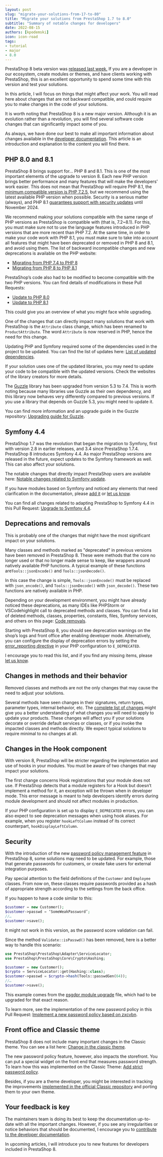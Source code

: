 ```yaml
---
layout: post
slug: "migrate-your-solutions-from-17-to-80"
title: "Migrate your solutions from PrestaShop 1.7 to 8.0"
subtitle: "Summary of notable changes for developers"
date: 2022-08-15
authors: [kpodemski]
icon: icon-road
tags:
- tutorial
- major
- 8.0
---
```


PrestaShop 8 beta version was [released last week.](https://build.prestashop.com/news/prestashop-8-0-beta-release/) If you are a developer in our ecosystem, create modules or themes, and have clients working with PrestaShop, this is an excellent opportunity to spend some time with this version and test your solutions.

In this article, I will focus on things that might affect your work. You will read here about changes that are not backward compatible, and could require you to make changes in the code of your solutions.

It is worth noting that PrestaShop 8 is a new major version. Although it is an evolution rather than a revolution, you will find several software code changes that can significantly impact some of you.

As always, we have done our best to make all important information about changes available in the [developer documentation](https://devdocs.prestashop.com/8/). This article is an introduction and explanation to the content you will find there.

## PHP 8.0 and 8.1

PrestaShop 8 brings support for... PHP 8 and 8.1. This is one of the most important elements of the upgrade to version 8. Each new PHP version brings better performance and many features that will make the developers' work easier. This does not mean that PrestaShop will require PHP 8.1, the [minimum compatible version is PHP 7.2.5](https://devdocs.prestashop.com/8/basics/installation/system-requirements/#php-compatibility-chart), but we recommend using the latest available PHP version when possible. Security is a serious matter (always), and PHP 8.1 [guarantees support with security updates](https://www.php.net/supported-versions.php) until November 2024.

We recommend making your solutions compatible with the same range of PHP versions as PrestaShop is compatible with (that is, 7.2~8.1). For this, you must make sure not to use the language features introduced in PHP versions that are more recent than PHP 7.2. At the same time, in order to make your code work with PHP 8.1, you must make sure to take into account all features that might have been deprecated or removed in PHP 8 and 8.1, and avoid using them. The list of backward incompatible changes and new deprecations is available on the PHP website:

* [Migrating from PHP 7.4 to PHP 8](https://www.php.net/manual/en/migration80.php)
* [Migrating from PHP 8 to PHP 8.1](https://www.php.net/manual/en/migration81.php)

PrestaShop’s code also had to be modified to become compatible with the two PHP versions. You can find details of modifications in these Pull Requests:

* [Update to PHP 8.0](https://github.com/PrestaShop/PrestaShop/pull/25296)
* [Update to PHP 8.1](https://github.com/PrestaShop/PrestaShop/pull/28402)

This could give you an overview of what you might face while upgrading.

One of the changes that can directly impact many solutions that work with PrestaShop is the `Attribute` class change, which has been renamed to `ProductAttribute`. The word `Attribute` is now reserved in PHP, hence the need for this change.

Updating PHP and Symfony required some of the dependencies used in the project to be updated. You can find the list of updates here: [List of updated dependencies](https://devdocs.prestashop.com/8/modules/core-updates/8.0/#updated-dependencies).

If your solution uses one of the updated libraries, you may need to update your code to be compatible with the updated versions. Check the websites of the library creators for more details.

The [Guzzle](https://github.com/guzzle/guzzle) library has been upgraded from version 5.3 to 7.4. This is worth noting because many libraries use Guzzle as their own dependency, and this library now behaves very differently compared to previous versions. If you use a library that depends on Guzzle 5.3, you might need to update it. 

You can find more information and an upgrade guide in the Guzzle repository:
[Upgrading guide for Guzzle](https://github.com/guzzle/guzzle/blob/master/UPGRADING.md).

## Symfony 4.4

PrestaShop 1.7 was the revolution that began the migration to Symfony, first with version 2.8 in earlier releases, and 3.4 since PrestaShop 1.7.4. PrestaShop 8 introduces Symfony 4.4. As major PrestaShop versions are released in the future, expect updates to the Symfony framework as well. This can also affect your solutions.

The notable changes that directly impact PrestaShop users are available here: [Notable changes related to Symfony update](https://devdocs.prestashop.com/8/modules/core-updates/8.0/#symfony-update).

If you have modules based on Symfony and noticed any elements that need clarification in the documentation, please [add it](https://devdocs.prestashop.com/8/contribute/documentation/how/) or [let us know](https://github.com/PrestaShop/docs/issues/new).

You can find all changes related to adapting PrestaShop to Symfony 4.4 in this Pull Request: [​​Upgrade to Symfony 4.4](https://github.com/PrestaShop/PrestaShop/pull/24609).

## Deprecations and removals

This is probably one of the changes that might have the most significant impact on your solutions.

Many classes and methods marked as "deprecated" in previous versions have been removed in PrestaShop 8. These were methods that the core no longer used or that no longer made sense to keep, like wrappers around natively available PHP functions. A typical example of these functions are`Tools::jsonEncode()` and `Tools::jsonDecode()`.

In this case the change is simple, `Tools::jsonEncode()` must be replaced with `json_encode()`, and `Tools::jsonDecode()` with `json_decode()`. These two functions are natively available in PHP. 

Depending on your development environment, you might have already noticed these deprecations, as many IDEs like PHPStorm or VSCodehighlight call to deprecated methods and classes. You can find a list of deleted methods, classes, properties, constants, files, Symfony services, and others on this page:
[Code removals](https://devdocs.prestashop.com/8/modules/core-updates/8.0/#removals).

Starting with PrestaShop 8, you should see deprecation warnings on the shop’s logs and front office after enabling developer mode. Alternatively, you can configure the display of deprecation errors by setting the [error_reporting directive](https://www.php.net/manual/en/errorfunc.configuration.php#ini.error_reporting) in your PHP configuration to `E_DEPRECATED`.

I encourage you to read this list, and if you find any missing items, please [let us know](https://github.com/PrestaShop/docs/issues/new).

## Changes in methods and their behavior

Removed classes and methods are not the only changes that may cause the need to adjust your solutions.

Several methods have seen changes in their signatures, return types, parameter types, internal behavior, etc. The [complete list of changes](https://devdocs.prestashop.com/8/modules/core-updates/8.0/#api-changes) might give you a better understanding of what changes you will need to apply to update your products.
These changes will affect you if your solutions decorate or override default services or classes, or if you invoke the impacted classes and methods directly. We expect typical solutions to require minimal to no changes at all. 

## Changes in the Hook component

With version 8, PrestaShop will be stricter regarding the implementation and use of hooks in your modules. You must be aware of two changes that may impact your solutions.

The first change concerns Hook registrations that your module does not use. If PrestaShop detects that a module registers for a Hook but doesn’t implement a method for it, an exception will be thrown when in developer mode. This error message is meant to help developers identify errors during module development and should not affect modules in production.

If your PHP configuration is set up to display `E_DEPRECATED` errors, you can also expect to see deprecation messages when using hook aliases. For example, when you register `hookLeftColumn` instead of its correct counterpart, `hookDisplayLeftColumn`.

## Security

With the introduction of the new [password policy management feature](https://github.com/PrestaShop/PrestaShop/pull/28127) in PrestaShop 8, some solutions may need to be updated. For example, those that generate passwords for customers, or create fake users for external integration purposes.

Pay special attention to the field definitions of the `Customer` and `Employee` classes. From now on, these classes require passwords provided as a hash of appropriate strength according to the settings from the back office.

If you happen to have a code similar to this:

```php
$customer = new Customer();
$customer->passwd = ‘SomeWeakPassword’;
//…
$customer->save();
```

It might not work in this version, as the password score validation can fail. 

Since the method `Validate::isPasswd()` has been removed, here is a better way to handle this scenario:

```php
use PrestaShop\PrestaShop\Adapter\ServiceLocator;
use PrestaShop\PrestaShop\Core\Crypto\Hashing;

$customer = new Customer();
$crypto = ServiceLocator::get(Hashing::class);
$customer->passwd = $crypto->hash(Tools::passwdGen(64));
//…
$customer->save();
```

This example comes from the [psgdpr module upgrade](https://github.com/PrestaShop/psgdpr/blob/v1.4.2/upgrade/upgrade-1.4.2.php) file, which had to be upgraded for that exact reason.

To learn more, see the implementation of the new password policy in this Pull Request: [​​Implement a new password policy based on zxcvbn](https://github.com/PrestaShop/PrestaShop/pull/28127).

## Front office and Classic theme

PrestaShop 8 does not include many important changes in the Classic theme. You can see a list here: [Change in the classic theme](https://devdocs.prestashop.com/8/modules/core-updates/8.0/#classic-theme).

The new password policy feature, however, also impacts the storefront. You can put a special widget on the front end that measures password strength. To learn how this was implemented on the Classic Theme: [Add strict password policy](https://github.com/PrestaShop/classic-theme/pull/21).

Besides, if you are a theme developer, you might be interested in tracking the improvements [implemented in the official Classic repository](https://github.com/PrestaShop/classic-theme/pulls?q=is%3Apr+is%3Amerged) and porting them to your own theme.

## Your feedback is key

The maintainers team is doing its best to keep the documentation up-to-date with all the important changes. However, if you see any irregularities or notice behaviors that should be documented, I encourage you to [contribute to the developer documentation](https://devdocs.prestashop.com/8/contribute/documentation/how/).

In upcoming articles, I will introduce you to new features for developers included in PrestaShop 8.
